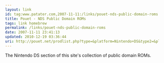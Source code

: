 ```yaml
---
layout: link
id: tag:www.patater.com,2007-11-11:/links/pouet-nds-public-domain-roms
title: Pouet - NDS Public Domain ROMs
tags: link homebrew
permalink: /links/pouet-nds-public-domain-roms
date: 2007-11-11 23:41:13
updated: 2010-12-19 03:36:44
uri: http://pouet.net/prodlist.php?type=&platform=Nintendo+DS&type2=&platform2=&type3=&platform3=&x=36&y=3
---
```

The Nintendo DS section of this site's collection of public domain ROMs.
